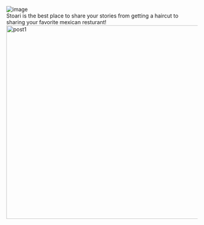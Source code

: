 ![image](https://user-images.githubusercontent.com/103964270/165575690-c78e9844-3c9e-40c3-919c-3315a376e3f1.png)  
Stoari is the best place to share your stories from getting a haircut to sharing your favorite mexican resturant!  
<img src="https://user-images.githubusercontent.com/103964270/165571524-8d19bf10-4620-4ace-b5a9-3d2d8c3a9f3d.png" alt="post1" width="512" align="right">  

